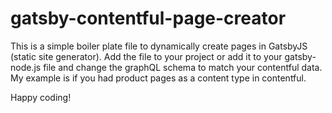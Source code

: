 # gatsby-contentful-page-creator

This is a simple boiler plate file to dynamically create pages in GatsbyJS (static site generator).
Add the file to your project or add it to your gatsby-node.js file and change the graphQL schema to match your contentful data.
My example is if you had product pages as a content type in contentful.

Happy coding!
